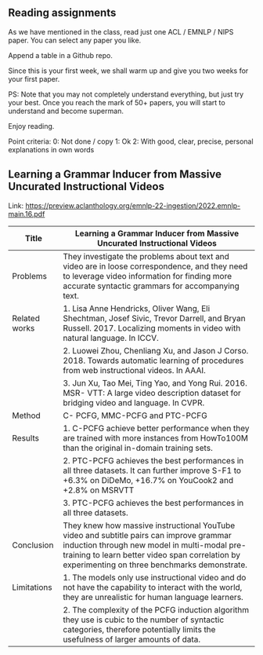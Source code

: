 ## Reading assignments

As we have mentioned in the class, read just one ACL / EMNLP / NIPS paper.   You can select any paper you like.

Append a table in a Github repo.

Since this is your first week, we shall warm up and give you two weeks for your first paper.

PS:  Note that you may not completely understand everything, but just try your best.   Once you reach the mark of 50+ papers, you will start to understand and become superman.

Enjoy reading.

Point criteria:
0:  Not done / copy
1:  Ok
2:  With good, clear, precise, personal explanations in own words

## Learning a Grammar Inducer from Massive Uncurated Instructional Videos
Link: https://preview.aclanthology.org/emnlp-22-ingestion/2022.emnlp-main.16.pdf

|Title|Learning a Grammar Inducer from Massive Uncurated Instructional Videos|
|------|-----|
|Problems|They investigate the problems about text and video are in loose correspondence, and they need to leverage video information for finding more accurate syntactic grammars for accompanying text.|
|Related works| 1. Lisa Anne Hendricks, Oliver Wang, Eli Shechtman, Josef Sivic, Trevor Darrell, and Bryan Russell. 2017. Localizing moments in video with natural language. In ICCV. |
|             |2. Luowei Zhou, Chenliang Xu, and Jason J Corso. 2018. Towards automatic learning of procedures from web instructional videos. In AAAI. |
|             |3. Jun Xu, Tao Mei, Ting Yao, and Yong Rui. 2016. MSR- VTT: A large video description dataset for bridging video and language. In CVPR.|
|Method|C- PCFG, MMC-PCFG and PTC-PCFG|
|Results|1. C-PCFG achieve better performance when they are trained with more instances from HowTo100M than the original in-domain training sets.|
|       |2. PTC-PCFG achieves the best performances in all three datasets. It can further improve S-F1 to +6.3% on DiDeMo, +16.7% on YouCook2 and +2.8% on MSRVTT|
|       |3. PTC-PCFG achieves the best performances in all three datasets.|
|Conclusion|They knew how massive instructional YouTube video and subtitle pairs can improve grammar induction through new model in multi-modal pre-training to learn better video span correlation by experimenting on three benchmarks demonstrate.|
|Limitations|1. The models only use instructional video and do not have the capability to interact with the world, they are unrealistic for human language learners.|
|           |2. The complexity of the PCFG induction algorithm they use is cubic to the number of syntactic categories, therefore potentially limits the usefulness of larger amounts of data.|

